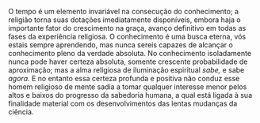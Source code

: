 ﻿O tempo é um elemento invariável na consecução do conhecimento; a religião torna suas dotações imediatamente disponíveis, embora haja o importante fator do crescimento na graça, avanço definitivo em todas as fases da experiência religiosa. O conhecimento é uma busca eterna, vós estais sempre aprendendo, mas nunca sereis capazes de alcançar o conhecimento pleno da verdade absoluta. No conhecimento isoladamente nunca pode haver certeza absoluta, somente crescente probabilidade de aproximação; mas a alma religiosa de iluminação espiritual *sabe,* e sabe *agora.* E no entanto essa certeza profunda e positiva não conduz esse homem religioso de mente sadia a tomar qualquer interesse menor pelos altos e baixos do progresso da sabedoria humana, a qual está ligada à sua finalidade material com os desenvolvimentos das lentas mudanças da ciência.